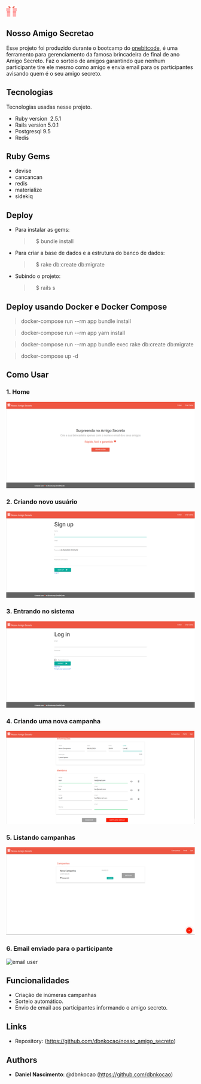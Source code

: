 ![Logo of the project](https://github.com/dbnkocao/nosso_amigo_secreto/blob/master/public/readme_images/logo.png)
## Nosso Amigo Secretao

Esse projeto foi produzido durante o bootcamp do [onebitcode](https://onebitcode.com/), é uma ferramento para gerenciamento da famosa brincadeira de final de ano Amigo Secreto. Faz o sorteio de amigos garantindo que nenhum participante tire ele mesmo como amigo e envia email para os participantes avisando quem é o seu amigo secreto.


## Tecnologias

Tecnologias usadas nesse projeto.

* Ruby version  2.5.1
* Rails version 5.0.1
* Postgresql 9.5
* Redis


## Ruby Gems
* devise
* cancancan
* redis
* materialize
* sidekiq

## Deploy

* Para instalar as gems:
  >    $ bundle install
* Para criar a base de dados e a estrutura do banco de dados:
  >    $ rake db:create db:migrate
* Subindo o projeto:
  >    $ rails s

## Deploy usando Docker e Docker Compose

  > docker-compose run --rm app bundle install

  > docker-compose run --rm app yarn install

  > docker-compose run --rm app bundle exec rake db:create db:migrate

  > docker-compose up -d

## Como Usar
### 1. Home
![siign up](https://github.com/dbnkocao/nosso_amigo_secreto/blob/master/public/readme_images/home.png)


### 2. Criando novo usuário
![siign up](https://github.com/dbnkocao/nosso_amigo_secreto/blob/master/public/readme_images/signup.png)

### 3. Entrando no sistema
![login](https://github.com/dbnkocao/nosso_amigo_secreto/blob/master/public/readme_images/login.png)

### 4. Criando uma nova campanha
![new campaign](https://github.com/dbnkocao/nosso_amigo_secreto/blob/master/public/readme_images/create_campaign.png)

### 5. Listando campanhas
![list campaigns](https://github.com/dbnkocao/nosso_amigo_secreto/blob/master/public/readme_images/campaign_list.png)

### 6. Email enviado para o participante
![email user](https://github.com/dbnkocao/nosso_amigo_secreto/blob/master/public/readme_images/add_user.png)

## Funcionalidades
* Criação de inúmeras campanhas
* Sorteio automático.
* Envio de email aos participantes informando o amigo secreto.

## Links
  * Repository: (https://github.com/dbnkocao/nosso_amigo_secreto)

## Authors
* **Daniel Nascimento**: @dbnkocao (https://github.com/dbnkocao)
